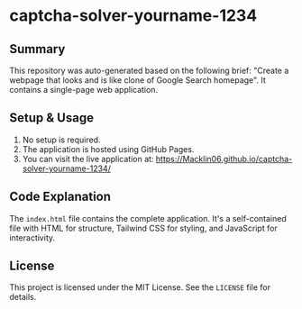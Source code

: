 # captcha-solver-yourname-1234

## Summary
This repository was auto-generated based on the following brief: "Create a webpage that looks and is like clone of Google Search homepage". It contains a single-page web application.

## Setup & Usage
1.  No setup is required.
2.  The application is hosted using GitHub Pages.
3.  You can visit the live application at: https://Macklin06.github.io/captcha-solver-yourname-1234/

## Code Explanation
The `index.html` file contains the complete application. It's a self-contained file with HTML for structure, Tailwind CSS for styling, and JavaScript for interactivity.

## License
This project is licensed under the MIT License. See the `LICENSE` file for details.
